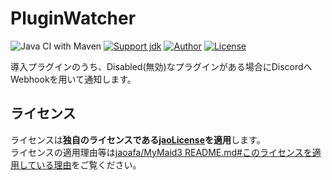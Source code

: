 # PluginWatcher

![Java CI with Maven](https://github.com/jaoafa/PluginWatcher/workflows/Java%20CI%20with%20Maven/badge.svg)
[![Support jdk](https://img.shields.io/badge/Support%20jdk-oraclejdk8-red.svg)](https://img.shields.io)
[![Author](https://img.shields.io/badge/Author%20MinecraftID-mine__book000-orange.svg)](https://img.shields.io)
[![License](https://img.shields.io/badge/license-jaoLicense-yellow.svg)](https://github.com/jaoafa/jao-Minecraft-Server/blob/master/jaoLICENSE.md)

導入プラグインのうち、Disabled(無効)なプラグインがある場合にDiscordへWebhookを用いて通知します。

## ライセンス

ライセンスは**独自のライセンスである[jaoLicense](https://github.com/jaoafa/jao-Minecraft-Server/blob/master/jaoLICENSE.md)を適用**します。  
ライセンスの適用理由等は[jaoafa/MyMaid3 README.md#このライセンスを適用している理由](https://github.com/jaoafa/MyMaid3/blob/master/README.md#このライセンスを適用している理由)をご覧ください。
